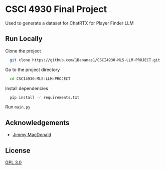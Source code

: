 
# CSCI 4930 Final Project

Used to generate a dataset for ChatRTX for Player Finder LLM




## Run Locally

Clone the project

```bash
  git clone https://github.com/1Bananas1/CSCI4930-MLS-LLM-PROJECT.git
```

Go to the project directory

```bash
  cd CSCI4930-MLS-LLM-PROJECT
```

Install dependencies

```bash
  pip install -r requirements.txt
```

Run `main.py`


## Acknowledgements

 - [Jimmy MacDonald](https://github.com/1bananas)



## License

[GPL 3.0](https://choosealicense.com/licenses/gpl-3.0/)

